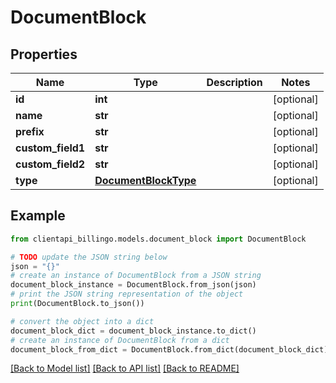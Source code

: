 # DocumentBlock


## Properties

Name | Type | Description | Notes
------------ | ------------- | ------------- | -------------
**id** | **int** |  | [optional] 
**name** | **str** |  | [optional] 
**prefix** | **str** |  | [optional] 
**custom_field1** | **str** |  | [optional] 
**custom_field2** | **str** |  | [optional] 
**type** | [**DocumentBlockType**](DocumentBlockType.md) |  | [optional] 

## Example

```python
from clientapi_billingo.models.document_block import DocumentBlock

# TODO update the JSON string below
json = "{}"
# create an instance of DocumentBlock from a JSON string
document_block_instance = DocumentBlock.from_json(json)
# print the JSON string representation of the object
print(DocumentBlock.to_json())

# convert the object into a dict
document_block_dict = document_block_instance.to_dict()
# create an instance of DocumentBlock from a dict
document_block_from_dict = DocumentBlock.from_dict(document_block_dict)
```
[[Back to Model list]](../README.md#documentation-for-models) [[Back to API list]](../README.md#documentation-for-api-endpoints) [[Back to README]](../README.md)


